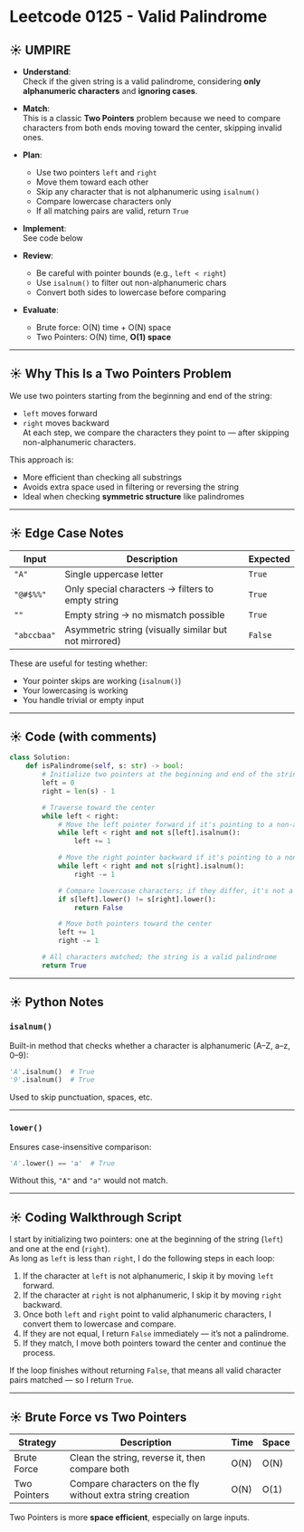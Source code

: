 
# Leetcode 0125 - Valid Palindrome

## ☀️ UMPIRE

- **Understand**:  
  Check if the given string is a valid palindrome, considering **only alphanumeric characters** and **ignoring cases**.

- **Match**:  
  This is a classic **Two Pointers** problem because we need to compare characters from both ends moving toward the center, skipping invalid ones.

- **Plan**:  
  - Use two pointers `left` and `right`
  - Move them toward each other
  - Skip any character that is not alphanumeric using `isalnum()`
  - Compare lowercase characters only
  - If all matching pairs are valid, return `True`

- **Implement**:  
  See code below

- **Review**:  
  - Be careful with pointer bounds (e.g., `left < right`)
  - Use `isalnum()` to filter out non-alphanumeric chars
  - Convert both sides to lowercase before comparing

- **Evaluate**:  
  - Brute force: O(N) time + O(N) space  
  - Two Pointers: O(N) time, **O(1) space**

---

## ☀️ Why This Is a Two Pointers Problem

We use two pointers starting from the beginning and end of the string:
- `left` moves forward
- `right` moves backward  
At each step, we compare the characters they point to — after skipping non-alphanumeric characters.

This approach is:
- More efficient than checking all substrings
- Avoids extra space used in filtering or reversing the string
- Ideal when checking **symmetric structure** like palindromes

---

## ☀️ Edge Case Notes

| Input       | Description                                            | Expected |
|-------------|--------------------------------------------------------|----------|
| `"A"`       | Single uppercase letter                                | `True`   |
| `"@#$%%"`   | Only special characters → filters to empty string      | `True`   |
| `""`        | Empty string → no mismatch possible                    | `True`   |
| `"abccbaa"` | Asymmetric string (visually similar but not mirrored) | `False`  |

These are useful for testing whether:
- Your pointer skips are working (`isalnum()`)
- Your lowercasing is working
- You handle trivial or empty input

---

## ☀️ Code (with comments)

```python
class Solution:
    def isPalindrome(self, s: str) -> bool:
        # Initialize two pointers at the beginning and end of the string
        left = 0
        right = len(s) - 1

        # Traverse toward the center
        while left < right:
            # Move the left pointer forward if it's pointing to a non-alphanumeric character
            while left < right and not s[left].isalnum():
                left += 1

            # Move the right pointer backward if it's pointing to a non-alphanumeric character
            while left < right and not s[right].isalnum():
                right -= 1

            # Compare lowercase characters; if they differ, it's not a palindrome
            if s[left].lower() != s[right].lower():
                return False

            # Move both pointers toward the center
            left += 1
            right -= 1

        # All characters matched; the string is a valid palindrome
        return True
```

---

## ☀️ Python Notes 

### `isalnum()`  
Built-in method that checks whether a character is alphanumeric (A–Z, a–z, 0–9):

```python
'A'.isalnum()  # True
'9'.isalnum()  # True
```

Used to skip punctuation, spaces, etc.

---

### `lower()`  
Ensures case-insensitive comparison:

```python
'A'.lower() == 'a'  # True
```

Without this, `"A"` and `"a"` would not match.

---

## ☀️ Coding Walkthrough Script 

I start by initializing two pointers: one at the beginning of the string (`left`) and one at the end (`right`).  
As long as `left` is less than `right`, I do the following steps in each loop:

1. If the character at `left` is not alphanumeric, I skip it by moving `left` forward.  
2. If the character at `right` is not alphanumeric, I skip it by moving `right` backward.  
3. Once both `left` and `right` point to valid alphanumeric characters, I convert them to lowercase and compare.  
4. If they are not equal, I return `False` immediately — it’s not a palindrome.  
5. If they match, I move both pointers toward the center and continue the process.  

If the loop finishes without returning `False`, that means all valid character pairs matched — so I return `True`.

---

## ☀️ Brute Force vs Two Pointers 

| Strategy        | Description                                                  | Time    | Space  |
|----------------|--------------------------------------------------------------|---------|--------|
| Brute Force     | Clean the string, reverse it, then compare both             | O(N)    | O(N)   |
| Two Pointers    | Compare characters on the fly without extra string creation | O(N)    | O(1)   |

Two Pointers is more **space efficient**, especially on large inputs.
